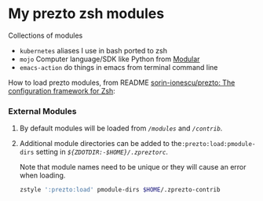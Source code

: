 My prezto zsh modules
=====================

Collections of modules

-	`kubernetes` aliases I use in bash ported to zsh
-	`mojo` Computer language/SDK like Python from [Modular](https://docs.modular.com/mojo/)
-	`emacs-action` do things in emacs from terminal command line

How to load prezto modules, from README [sorin-ionescu/prezto: The configuration framework for Zsh](https://github.com/sorin-ionescu/prezto#readme):

### External Modules

1.	By default modules will be loaded from *`/modules`* and *`/contrib`*\.
2.	Additional module directories can be added to the`:prezto:load:pmodule-dirs` setting in *`${ZDOTDIR:-$HOME}/.zpreztorc`*\.

	Note that module names need to be unique or they will cause an error when loading.

	```sh
	zstyle ':prezto:load' pmodule-dirs $HOME/.zprezto-contrib
	```
